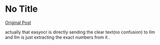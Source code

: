 # No Title

[Original Post](https://discourse.onlinedegree.iitm.ac.in/t/164277/208)

<p>actually that easyocr is directly sending the clear text(no confusion) to llm and llm is just extracting the  exact numbers from it .</p>